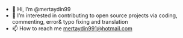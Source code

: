 - 👋 Hi, I’m @mertaydin99
- 👀 I’m interested in contributing to open source projects via coding, commenting, error& typo fixing and translation
- 📫 How to reach me mertaydin991@hotmail.com
